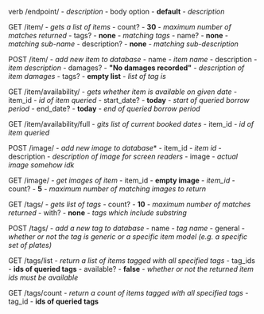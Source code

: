 verb /endpoint/ - *description*
    - body option - **default** - *description*

GET /item/ - *gets a list of items*
    - count? - **30** - *maximum number of matches returned*
    - tags? - **none** - *matching tags*
    - name? - **none** - *matching sub-name*
    - description? - **none** - *matching sub-description*

POST /item/ - *add new item to database*
    - name - *item name*
    - description - *item description*
    - damages? - **"No damages recorded"** - *description of item damages*
    - tags? - **empty list** - *list of tag is*

GET /item/availability/ - *gets whether item is available on given date*
    - item_id - *id of item queried*
    - start_date? - **today** - *start of queried borrow period*
    - end_date? - **today** - *end of queried borrow period*

GET /item/availability/full - *gits list of current booked dates*
    - item_id - *id of item queried*

POST /image/ - *add new image to database**
    - item_id - *item id*
    - description - *description of image for screen readers*
    - image - *actual image somehow idk*

GET /image/ - *get images of item*
    - item_id - **empty image** - *item_id*
    - count? - **5** - *maximum number of matching images to return*

GET /tags/ - *gets list of tags*
    - count? - **10** - *maximum number of matches returned*
    - with? - **none** - *tags which include substring*
    
POST /tags/ - *add a new tag to database*
    - name - *tag name*
    - general - *whether or not the tag is generic or a specific item model (e.g. a specific set of plates)*

GET /tags/list - *return a list of items tagged with all specified tags*
    - tag_ids - **ids of queried tags**
    - available? - **false** - *whether or not the returned item ids must be available*

GET /tags/count - *return a count of items tagged with all specified tags*
    - tag_id - **ids of queried tags**



